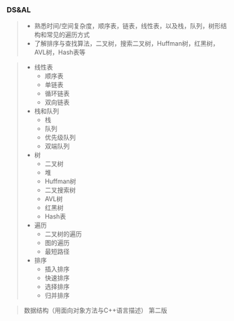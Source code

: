 ### DS&AL

> - 熟悉时间/空间复杂度，顺序表，链表，线性表，以及栈，队列，树形结构和常见的遍历方式 
> - 了解排序与查找算法，二叉树，搜索二叉树，Huffman树，红黑树，AVL树，Hash表等 

> - 线性表
>    - 顺序表
>    - 单链表
>    - 循环链表
>    - 双向链表
> - 栈和队列
>    - 栈
>    - 队列
>    - 优先级队列
>    - 双端队列
> - 树
>    - 二叉树
>    - 堆
>    - Huffman树
>    - 二叉搜索树
>    - AVL树
>    - 红黑树
>    - Hash表
> - 遍历
>    - 二叉树的遍历
>    - 图的遍历
>    - 最短路径
> - 排序
>    - 插入排序
>    - 快速排序
>    - 选择排序
>    - 归并排序

> 数据结构（用面向对象方法与C++语言描述） 第二版

